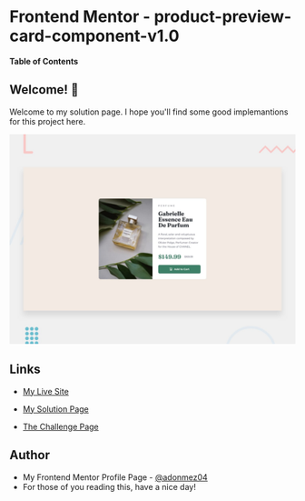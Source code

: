 # Frontend Mentor - product-preview-card-component-v1.0

**Table of Contents**

## Welcome! 👋

Welcome to my solution page. I hope you'll find some good implemantions for this project here.

![product-preview-card-component-v1.0](./design/desktop-preview.jpg)

## Links

- [My Live Site](https://github.com/adonmez04/product-preview-card-component-v1)

- [My Solution Page](https://www.frontendmentor.io/solutions/productpreviewcardcomponentv10-EdUUQ8wUxM)

- [The Challenge Page](https://www.frontendmentor.io/challenges/product-preview-card-component-GO7UmttRfa)

<!-- ## Overview -->

<!-- ## The Problems and Solutions -->

<!-- ## My Questions for The Community -->

<!-- ## Community Feedbacks -->

<!-- ## Good Implementations -->

<!-- ## Useful Resources -->

<!-- - [The link title](The link) -->

<!-- ## Acknowledgments -->

<!-- - Thanks XXX for your helpful comment. [@The profile hastag](The profile link) -->

## Author

- My Frontend Mentor Profile Page - [@adonmez04](https://www.frontendmentor.io/profile/adonmez04)
- For those of you reading this, have a nice day!
